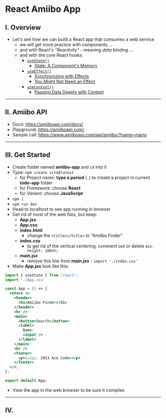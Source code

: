 # React Amiibo App

## I. Overview
- Let's see how we can build a React app that consumes a web service
  - we will get more practice with components ...
  - and with React's *"Reactivity"* - meaning *data binding* ...
  - and with the core React hooks:
    - [`useState()`](https://react.dev/reference/react/useState)
      - [State: A Component's Memory](https://react.dev/learn/state-a-components-memory)
    - [`useEffect()`](https://react.dev/reference/react/useEffect)
      - [Synchronizing with Effects](https://react.dev/learn/synchronizing-with-effects)
      - [You Might Not Need an Effect](https://react.dev/learn/you-might-not-need-an-effect)
    - [`useContext()`](https://react.dev/reference/react/useContext)
      - [Passing Data Deeply with Context](https://react.dev/learn/passing-data-deeply-with-context)

---

## II. Amiibo API

- Docs: https://amiiboapi.com/docs/
- Playground: https://amiiboapi.com/
- Sample call: https://www.amiiboapi.com/api/amiibo/?name=mario

---

## III. Get Started

- Create folder named **amiibo-app** and `cd` into it
- Type: `npm create vite@latest`
  - for *Project name*: **type a period** (`.`) to create a project in current **todo-app** folder
  - for *Framework*: choose **React**
  - for *Variant*: choose **JavaScript**
- `npm i`
- `npm run dev`
- Head to localhost to see app running in browser
- Get rid of most of the web files, but keep:
  - **App.jsx**
  - **App.css**
  - **index.html**
    - change the `<title></title>` to "Amiibo Finder"
  - **index.css**
    - to get rid of the vertical centering, comment out or delete `min-height: 100vh;`
  - **main.jsx**
    - remove this line from **main.jsx** - `import './index.css'`
- Make **App.jsx** look like this:

```jsx
import { useState } from "react";
import './App.css'

const App = () => {
  return <>
    <header>
      <h1>Amiibo Finder</h1>
    </header>
    <hr />
    <main>
      <button>Search</button>
      <label>
        Name: 
        <input />
      </label>
    </main>
    <hr />
    <footer>
      <p>&copy; 2023 Ace Coder</p>
    </footer>
  </>;
};

export default App;
```

- View the app in the web browser to be sure it compiles
  
---

## IV.
